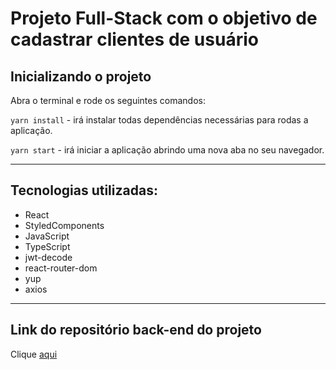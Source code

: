 # Projeto Full-Stack com o objetivo de cadastrar clientes de usuário

## Inicializando o projeto

Abra o terminal e rode os seguintes comandos:

`yarn install` - irá instalar todas dependências necessárias para rodas a aplicação.

`yarn start` - irá iniciar a aplicação abrindo uma nova aba no seu navegador.

---

## Tecnologias utilizadas:

- React
- StyledComponents
- JavaScript
- TypeScript
- jwt-decode
- react-router-dom
- yup
- axios

---

## Link do repositório back-end do projeto

Clique [aqui](https://github.com/CarlosGalleth/fullstack-project-back)
